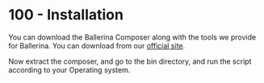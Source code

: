 # 100 - Installation

You can download the Ballerina Composer along with the tools we provide for Ballerina. You can download from our [official site](http://ballerinalang.org/downloads/). 

Now extract the composer, and go to the bin directory, and run the script according to your Operating system.

